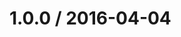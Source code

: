 <!--remark setext-->

<!--lint disable no-multiple-toplevel-headings-->

1.0.0 / 2016-04-04
==================
